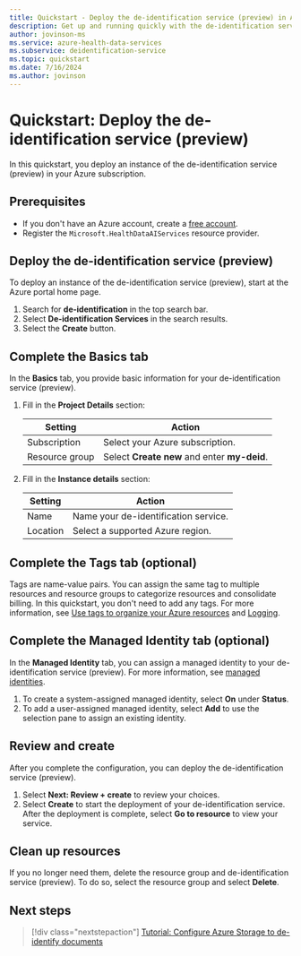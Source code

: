 ```yaml
---
title: Quickstart - Deploy the de-identification service (preview) in Azure Health Data Services
description: Get up and running quickly with the de-identification service (preview) in Azure Health Data Services.
author: jovinson-ms
ms.service: azure-health-data-services
ms.subservice: deidentification-service
ms.topic: quickstart
ms.date: 7/16/2024
ms.author: jovinson
---
```


# Quickstart: Deploy the de-identification service (preview)

In this quickstart, you deploy an instance of the de-identification service (preview) in your Azure subscription.

## Prerequisites

- If you don't have an Azure account, create a [free account](https://azure.microsoft.com/free/?WT.mc_id=A261C142F).
- Register the `Microsoft.HealthDataAIServices` resource provider.

## Deploy the de-identification service (preview)

To deploy an instance of the de-identification service (preview), start at the Azure portal home page.

1. Search for **de-identification** in the top search bar.
1. Select **De-identification Services** in the search results.
1. Select the **Create** button.

## Complete the Basics tab

In the **Basics** tab, you provide basic information for your de-identification service (preview).

1. Fill in the **Project Details** section:

   | Setting        | Action                                       |
   |----------------|----------------------------------------------|
   | Subscription   | Select your Azure subscription.              |
   | Resource group | Select **Create new** and enter **my-deid**. |

1. Fill in the **Instance details** section:

   | Setting        | Action                                       |
   |----------------|----------------------------------------------|
   | Name           | Name your de-identification service.          |
   | Location       | Select a supported Azure region. |

## Complete the Tags tab (optional)

Tags are name-value pairs. You can assign the same tag to multiple resources and resource groups to categorize resources and consolidate billing. In this quickstart, you don't need to add any tags.
For more information, see [Use tags to organize your Azure resources](/azure/azure-resource-manager/management/tag-resources) and [Logging](../logging.md).

## Complete the Managed Identity tab (optional)

In the **Managed Identity** tab, you can assign a managed identity to your de-identification service (preview). For more information, see [managed identities](managed-identities.md).

1. To create a system-assigned managed identity, select **On** under **Status**.
1. To add a user-assigned managed identity, select **Add** to use the selection pane to assign an existing identity.

## Review and create

After you complete the configuration, you can deploy the de-identification service (preview).

1. Select **Next: Review + create** to review your choices.
1. Select **Create** to start the deployment of your de-identification service. After the deployment is complete, select **Go to resource** to view your service.

## Clean up resources

If you no longer need them, delete the resource group and de-identification service (preview). To do so, select the resource group and select **Delete**.

## Next steps

> [!div class="nextstepaction"]
> [Tutorial: Configure Azure Storage to de-identify documents](configure-storage.md)

